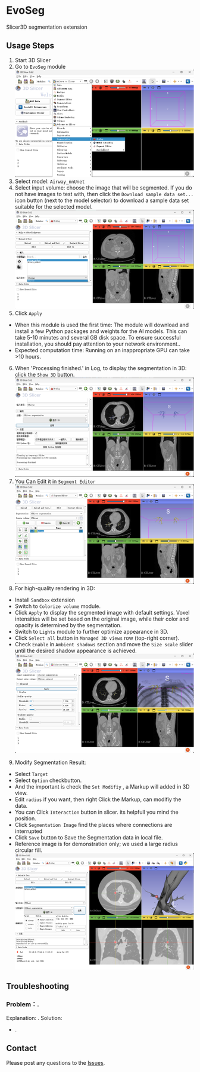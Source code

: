 # EvoSeg
Slicer3D segmentation extension

## Usage Steps
1. Start 3D Slicer
2. Go to `EvoSeg` module
![](screenshot_1.jpg)
3. Select model: `Airway_nnUnet`
4. Select input volume: choose the image that will be segmented. If you do not have images to test with, then click the `Download sample data set...` icon button (next to the model selector) to download a sample data set suitable for the selected model.
![](screenshot_2.jpg)
5. Click `Apply`
  - When this module is used the first time: The module will download and install a few Python packages and weights for the AI models. This can take 5-10 minutes and several GB disk space. To ensure successful installation, you should pay attention to your network environment..
  - Expected computation time: Running on an inappropriate GPU can take >10 hours.
6. When 'Processing finished.' in Log, to display the segmentation in 3D: click the `Show 3D` button.
![](screenshot_3.jpg)
7. You Can Edit it in `Segment Editor`
![](screenshot_4.jpg)
8. For high-quality rendering in 3D:
  - Install `Sandbox` extension
  - Switch to `Colorize volume` module.
  - Click `Apply` to display the segmented image with default settings. Voxel intensities will be set based on the original image, while their color and opacity is determined by the segmentation.
  - Switch to `Lights` module to further optimize appearance in 3D.
  - Click `Select all` button in `Managed 3D views` row (top-right corner).
  - Check `Enable` in `Ambient shadows` section and move the `Size scale` slider until the desired shadow appearance is achieved.
![](screenshot_5.jpg)
9. Modify Segmentation Result:
  - Select `Target` 
  - Select `Option` checkbutton.
  - And the important is check the `Set Modifiy` , a Markup will added in 3D view.
  - Edit `radius` if you want, then right Click the Markup, can modifiy the data.
  - You can Click `Interaction` button in slicer. its helpfull you mind the position. 
  - Click `Segmentation Image` find the places where connections are interrupted
  - Click `Save` button to Save the Segmentation data in local file.
  - Reference image is for demonstration only; we used a large radius circular fill.
![](screenshot_6.jpg)


## Troubleshooting

### Problem：.
Explanation: .
Solution:
- .

## Contact

Please post any questions to the [Issues](https://github.com/DeepInsightData/EvoSeg/issues).